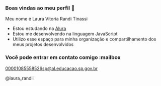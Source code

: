 ### Boas vindas ao meu perfil 💙

Meu nome é Laura Vitoria Randi Tinassi

- Estou estudando na [Alura](https://www.alura.com.br)
- Estou me desenvolvendo na linguagem JavaScript
- Utilizo esse espaço para minha organização e compartilhamento dos meus projetos desenvolvidos

### Você pode entrar em contato comigo :mailbox

00001085558526sp@al.educacao.sp.gov.br

@laura_randii

